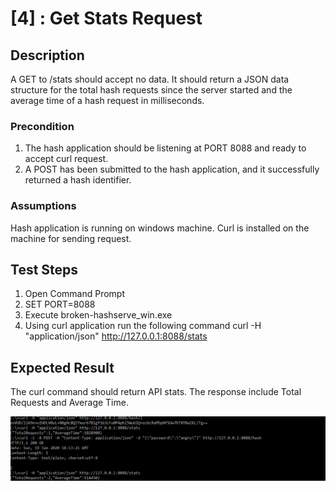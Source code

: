 # [4] : Get Stats Request

## Description

A ​GET​ to ​/stats​ should accept no data.  It should return a JSON data structure for the total hash requests since the server started and the average time of a hash request in milliseconds.

### Precondition

1. The hash application should be listening at PORT 8088 and ready to accept curl request.
2. A POST has been submitted to the hash application, and it successfully returned a hash identifier. 

### Assumptions

Hash application is running on windows machine.
Curl is installed on the machine for sending request.

## Test Steps

1. Open Command Prompt
2. SET PORT=8088
3. Execute broken-hashserve_win.exe
4. Using curl application run the following command
curl -H "application/json" http://127.0.0.1:8088/stats


## Expected Result

The curl command should return API stats.  The response include Total Requests and Average Time.

![Get Request](incorrect-avg-time2.PNG)


